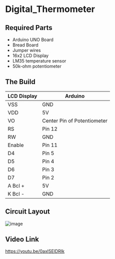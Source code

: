 # Digital_Thermometer

## Required Parts
* Arduino UNO Board
* Bread Board
* Jumper wires
* 16x2 LCD Display
* LM35 temperature sensor 
* 50k-ohm potentiometer

## The Build
|LCD Display | Arduino|
|--------|-------|
|VSS | GND|
|VDD | 5V|
|VO | Center Pin of Potentiometer|
|RS | Pin 12|
|RW | GND|
|Enable | Pin 11|
|D4 | Pin 5|
|D5 | Pin 4|
|D6 | Pin 3|
|D7 | Pin 2|
|A Bcl + | 5V|
|K Bcl - | GND|

## Circuit Layout
![image](https://user-images.githubusercontent.com/48651522/112644351-6b6fca80-8e6d-11eb-8ac5-646f58869f6d.png)

## Video Link
https://youtu.be/0axlSElDRIk

